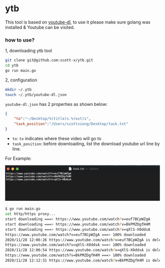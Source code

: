 # ytb

This tool is based on [youtube-dl](https://github.com/ytdl-org/youtube-dl), to use it please make sure golang was installed & Youtube can be visited.


### how to use?

1, downloading ytb tool

```bash
git clone git@github.com:scott-x/ytb.git
cd ytb
go run main.go
```

2, configuration

```bash
mkdir ~/.ytb
touch ~/.ytb/youtube-dl.json
```

`youtube-dl.json` has 2 properties as shown below:

```json
{
	"to":"~/Desktop/%(title)s.%(ext)s",
	"task_position":"/Users/scottxiong/Desktop/task.txt"
}
```

- `to`: `to` indicates where these video will go to 
- `task_position`: before downloading, list the download youtube url line by line.


For Example:

![](./task.png)

```bash
$ go run main.go
set http/https proxy...
start downloading ===> https://www.youtube.com/watch?v=euf7BCpWZgA
start downloading ===> https://www.youtube.com/watch?v=BkPMZDgfH4M
start downloading ===> https://www.youtube.com/watch?v=qXlS-X0ddsA
https://www.youtube.com/watch?v=euf7BCpWZgA ===> 100% downloaded
2020/11/28 12:06:26 https://www.youtube.com/watch?v=euf7BCpWZgA is deleted from /Users/scottxiong/Desktop/task.txt
https://www.youtube.com/watch?v=qXlS-X0ddsA ===> 100% downloaded
2020/11/28 12:06:54 https://www.youtube.com/watch?v=qXlS-X0ddsA is deleted from /Users/scottxiong/Desktop/task.txt
https://www.youtube.com/watch?v=BkPMZDgfH4M ===> 100% downloaded
2020/11/28 12:12:31 https://www.youtube.com/watch?v=BkPMZDgfH4M is deleted from /Users/scottxiong/Desktop/task.txt
```
